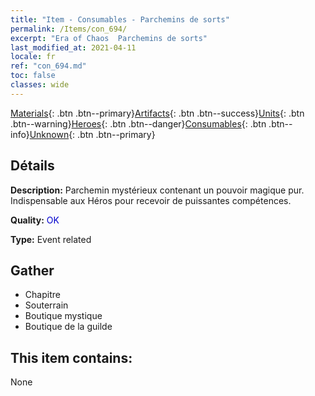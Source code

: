```yaml
---
title: "Item - Consumables - Parchemins de sorts"
permalink: /Items/con_694/
excerpt: "Era of Chaos  Parchemins de sorts"
last_modified_at: 2021-04-11
locale: fr
ref: "con_694.md"
toc: false
classes: wide
---
```

 [Materials](/fr/Items/){: .btn .btn--primary}[Artifacts](/fr/Items/Artifacts/){: .btn .btn--success}[Units](/fr/Items/Units/){: .btn .btn--warning}[Heroes](/fr/Items/Heroes/){: .btn .btn--danger}[Consumables](/fr/Items/Consumables/){: .btn .btn--info}[Unknown](/fr/Items/Unknown/){: .btn .btn--primary}

## Détails
 **Description:** Parchemin mystérieux contenant un pouvoir magique pur. Indispensable aux Héros pour recevoir de puissantes compétences.

 **Quality:** <span style="color: #0000CD">OK</span>

 **Type:** Event related

## Gather

*    Chapitre 
*    Souterrain 
*    Boutique mystique 
*    Boutique de la guilde 

## This item contains:

  None

